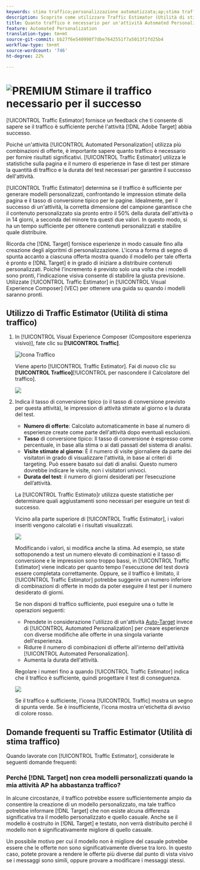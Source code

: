 ```yaml
---
keywords: stima traffico;personalizzazione automatizzata;ap;stima traffico
description: Scoprite come utilizzare Traffic Estimator (Utilità di stima traffico) che consente di sapere se il traffico è sufficiente per garantire il successo  attività Adobe Target  Automated Personalization.
title: Quanto traffico è necessario per un'attività Automated Personalization ?
feature: Automated Personalization
translation-type: tm+mt
source-git-commit: bb27f6e540998f7dbe7642551f7a5013f2fd25b4
workflow-type: tm+mt
source-wordcount: '746'
ht-degree: 22%

---
```



# ![PREMIUM](/help/assets/premium.png) Stimare il traffico necessario per il successo

[!UICONTROL Traffic Estimator] fornisce un feedback che ti consente di sapere se il traffico è sufficiente perché l&#39;attività [!DNL Adobe Target] abbia successo.

Poiché un&#39;attività [!UICONTROL  Automated Personalization] utilizza più combinazioni di offerte, è importante sapere quanto traffico è necessario per fornire risultati significativi. [!UICONTROL Traffic Estimator] utilizza le statistiche sulla pagina e il numero di esperienze in fase di test per stimare la quantità di traffico e la durata del test necessari per garantire il successo dell&#39;attività.

[!UICONTROL Traffic Estimator] determina se il traffico è sufficiente per generare modelli personalizzati, confrontando le impression stimate della pagina e il tasso di conversione tipico per le pagine. Idealmente, per il successo di un&#39;attività, la corretta dimensione del campione garantisce che il contenuto personalizzato sia pronto entro il 50% della durata dell&#39;attività o in 14 giorni, a seconda del minore tra questi due valori. In questo modo, si ha un tempo sufficiente per ottenere contenuti personalizzati e stabilire quale distribuire.

Ricorda che [!DNL Target] fornisce esperienze in modo casuale fino alla creazione degli algoritmi di personalizzazione. L&#39;icona a forma di segno di spunta accanto a ciascuna offerta mostra quando il modello per tale offerta è pronto e [!DNL Target] è in grado di iniziare a distribuire contenuti personalizzati. Poiché l&#39;incremento è previsto solo una volta che i modelli sono pronti, l&#39;indicazione visiva consente di stabilire la giusta previsione. Utilizzate [!UICONTROL Traffic Estimator] in [!UICONTROL Visual Experience Composer] (VEC) per ottenere una guida su quando i modelli saranno pronti.

## Utilizzo di Traffic Estimator (Utilità di stima traffico)

1. In [!UICONTROL Visual Experience Composer (Compositore esperienza visivo)], fate clic su **[!UICONTROL Traffic]**.

   ![Icona Traffico](/help/c-activities/t-automated-personalization/assets/icon-traffic.png)

   Viene aperto [!UICONTROL Traffic Estimator]. Fai di nuovo clic su **[!UICONTROL Traffico]**[!UICONTROL  per nascondere il Calcolatore del traffico].

   ![](assets/ap_est.png)

1. Indica il tasso di conversione tipico (o il tasso di conversione previsto per questa attività), le impression di attività stimate al giorno e la durata del test.

   * **Numero di offerte**: Calcolato automaticamente in base al numero di esperienze create come parte dell&#39;attività dopo eventuali esclusioni.
   * **Tasso** di conversione tipico: Il tasso di conversione è espresso come percentuale, in base alla stima o ai dati passati del sistema di analisi.
   * **Visite stimate al giorno**: È il numero di visite giornaliere da parte dei visitatori in grado di visualizzare l&#39;attività, in base ai criteri di targeting. Può essere basato sui dati di analisi. Questo numero dovrebbe indicare le visite, non i visitatori univoci.
   * **Durata del test**: il numero di giorni desiderati per l’esecuzione dell’attività.

   La [!UICONTROL Traffic Estimato]r utilizza queste statistiche per determinare quali aggiustamenti sono necessari per eseguire un test di successo.

   Vicino alla parte superiore di [!UICONTROL Traffic Estimator], i valori inseriti vengono calcolati e i risultati visualizzati.

   ![](assets/ap_est_no.png)

   Modificando i valori, si modifica anche la stima. Ad esempio, se state sottoponendo a test un numero elevato di combinazioni e il tasso di conversione e le impression sono troppo bassi, in [!UICONTROL Traffic Estimator] viene indicato per quanto tempo l&#39;esecuzione del test dovrà essere completata correttamente. Oppure, se il traffico è limitato, il [!UICONTROL Traffic Estimator] potrebbe suggerire un numero inferiore di combinazioni di offerte in modo da poter eseguire il test per il numero desiderato di giorni.

   Se non disponi di traffico sufficiente, puoi eseguire una o tutte le operazioni seguenti:

   * Prendete in considerazione l&#39;utilizzo di un&#39;attività [Auto-Target](/help/c-activities/auto-target/auto-target-to-optimize.md) invece di [!UICONTROL  Automated Personalization] per creare esperienze con diverse modifiche alle offerte in una singola variante dell&#39;esperienza.
   * Ridurre il numero di combinazioni di offerte all&#39;interno dell&#39;attività [!UICONTROL  Automated Personalization].
   * Aumenta la durata dell&#39;attività.

   Regolare i numeri fino a quando [!UICONTROL Traffic Estimator] indica che il traffico è sufficiente, quindi progettare il test di conseguenza.

   ![](assets/ap_est_yes.png)

   Se il traffico è sufficiente, l&#39;icona [!UICONTROL Traffic] mostra un segno di spunta verde. Se è insufficiente, l&#39;icona mostra un&#39;etichetta di avviso di colore rosso.

## Domande frequenti su Traffic Estimator (Utilità di stima traffico)

Quando lavorate con [!UICONTROL Traffic Estimator], considerate le seguenti domande frequenti:

### Perché [!DNL Target] non crea modelli personalizzati quando la mia attività AP ha abbastanza traffico?

In alcune circostanze, il traffico potrebbe essere sufficientemente ampio da consentire la creazione di un modello personalizzato, ma tale traffico potrebbe informare [!DNL Target] che non esiste alcuna differenza significativa tra il modello personalizzato e quello casuale. Anche se il modello è costruito in [!DNL Target] e testato, non verrà distribuito perché il modello non è significativamente migliore di quello casuale.

Un possibile motivo per cui il modello non è migliore del casuale potrebbe essere che le offerte non sono significativamente diverse tra loro. In questo caso, potete provare a rendere le offerte più diverse dal punto di vista visivo se i messaggi sono simili, oppure provare a modificare i messaggi stessi.
